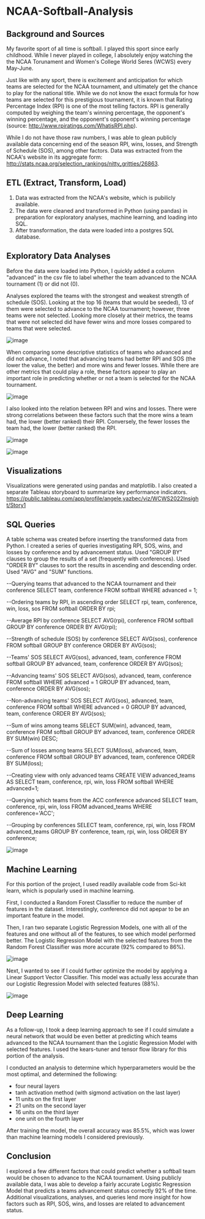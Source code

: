 # NCAA-Softball-Analysis

## Background and Sources
My favorite sport of all time is softball. I played this sport since early childhood. While I never played in college, I absolutely enjoy watching the the NCAA Torunament and Women's College World Seres (WCWS) every May-June. 

Just like with any sport, there is excitement and anticipation for which teams are selected for the NCAA tournament, and ultimately get the chance to play for the national title. While we do not know the exact formula for how teams are selected for this prestigious tournament, it is known that Rating Percentage Index (RPI) is one of the most telling factors. RPI is generally computed by weighing the team's winning percentage, the opponent's winning percentage, and the opponent's opponent's winning percentage (source: http://www.rpiratings.com/WhatisRPI.php).

While I do not have those raw numbers, I was able to glean publicly available data concerning end of the season RPI, wins, losses, and Strength of Schedule (SOS), among other factors. Data was extracted from the NCAA's website in its aggregate form: http://stats.ncaa.org/selection_rankings/nitty_gritties/26863.

## ETL (Extract, Transform, Load)
1. Data was extracted from the NCAA's website, which is pubilicly available.
2. The data were cleaned and transformed in Python (using pandas) in preparation for exploratory analyses, machine learning, and loading into SQL.
3. After transformation, the data were loaded into a postgres SQL database.

## Exploratory Data Analyses
Before the data were loaded into Python, I quickly added a column "advanced" in the csv file to label whether the team advanced to the NCAA tournament (1) or did not (0). 

Analyses explored the teams with the strongest and weakest strength of schedule (SOS). Looking at the top 16 (teams that would be seeded), 13 of them were selected to advance to the NCAA tournament; however, three teams were not selected. Looking more closely at their metrics, the teams that were not selected did have fewer wins and more losses compared to teams that were selected.

![image](https://user-images.githubusercontent.com/90559756/171449499-f83ba6ca-1f02-4015-a45a-773d1cd3eddd.png)

When comparing some descriptive statistics of teams who advanced and did not advance, I noted that advancing teams had better RPI and SOS (the lower the value, the better) and more wins and fewer losses. While there are other metrics that could play a role, these factors appear to play an important role in predicting whether or not a team is selected for the NCAA tournament.

![image](https://user-images.githubusercontent.com/90559756/171449601-224340e8-9b4f-4b74-9b23-e129d49c4cff.png)

I also looked into the relation between RPI and wins and losses. There were strong correlations between these factors such that the more wins a team had, the lower (better ranked) their RPI. Conversely, the fewer losses the team had, the lower (better ranked) the RPI. 

![image](https://user-images.githubusercontent.com/90559756/171450433-113fb826-aa8a-4d5c-a310-0278d3d8effb.png)

![image](https://user-images.githubusercontent.com/90559756/171450275-16f0a50f-4b11-4827-a184-fd7b2847b5ef.png)


## Visualizations
Visualizations were generated using pandas and matplotlib. I also created a separate Tableau storyboard to summarize key performance indicators. https://public.tableau.com/app/profile/angele.yazbec/viz/WCWS2022Insight/Story1

## SQL Queries
A table schema was created before inserting the transformed data from Python.
I created a series of queries investigating RPI, SOS, wins, and losses by conference and by advancement status.
Used "GROUP BY" clauses to group the results of a set (frequently with conferences).
Used "ORDER BY" clauses to sort the results in ascending and descending order.
Used "AVG" and "SUM" functions.

--Querying teams that advanced to the NCAA tournament and their conference
SELECT team, conference FROM softball
WHERE advanced = 1;

--Ordering teams by RPI, in ascending order
SELECT rpi, team, conference, win, loss, sos
FROM softball
ORDER BY rpi;

--Average RPI by conference
SELECT AVG(rpi), conference
FROM softball
GROUP BY conference
ORDER BY AVG(rpi);

--Strength of schedule (SOS) by conference
SELECT AVG(sos), conference
FROM softball
GROUP BY conference
ORDER BY AVG(sos);

--Teams' SOS
SELECT AVG(sos), advanced, team, conference
FROM softball
GROUP BY advanced, team, conference
ORDER BY AVG(sos);

--Advancing teams' SOS
SELECT AVG(sos), advanced, team, conference
FROM softball
WHERE advanced = 1
GROUP BY advanced, team, conference
ORDER BY AVG(sos);

--Non-advancing teams' SOS
SELECT AVG(sos), advanced, team, conference
FROM softball
WHERE advanced = 0
GROUP BY advanced, team, conference
ORDER BY AVG(sos);

--Sum of wins among teams
SELECT SUM(win), advanced, team, conference
FROM softball
GROUP BY advanced, team, conference
ORDER BY SUM(win) DESC;

--Sum of losses among teams
SELECT SUM(loss), advanced, team, conference
FROM softball
GROUP BY advanced, team, conference
ORDER BY SUM(loss);

--Creating view with only advanced teams
CREATE VIEW advanced_teams AS
SELECT team, conference, rpi, win, loss
FROM softball
WHERE advanced=1;

--Querying which teams from the ACC conference advanced
SELECT team, conference, rpi, win, loss
FROM advanced_teams
WHERE conference='ACC';

--Grouping by conferences
SELECT team, conference, rpi, win, loss
FROM advanced_teams
GROUP BY conference, team, rpi, win, loss
ORDER BY conference;

![image](https://user-images.githubusercontent.com/90559756/171456164-c3a40d5a-ffc8-4ffa-bfa6-8d8738bbe722.png)


## Machine Learning
For this portion of the project, I used readily available code from Sci-kit learn, which is popularly used in machine learning.

First, I conducted a Random Forest Classifier to reduce the number of features in the dataset. Interestingly, conference did not apepar to be an important feature in the model.

Then, I ran two separate Logistic Regression Models, one with all of the features and one without all of the features, to see which model performed better. The Logistic Regression Model with the selected features from the Random Forest Classifier was more accurate (92% compared to 86%).

![image](https://user-images.githubusercontent.com/90559756/171450643-7fea61ef-42c0-4730-abac-5e9d71f0182e.png)


Next, I wanted to see if I could further optimize the model by applying a Linear Support Vector Classifier. This model was actually less accurate than our Logistic Regression Model with selected features (88%).


![image](https://user-images.githubusercontent.com/90559756/171450789-a69e73a2-de5e-4d9e-a94a-55126b72b9bd.png)


## Deep Learning
As a follow-up, I took a deep learning approach to see if I could simulate a neural network that would be even better at predicting which teams advanced to the NCAA tournament than the Logistic Regression Model with selected features. I used the kears-tuner and tensor flow library for this portion of the analysis.

I conducted an analysis to determine which hyperparameters would be the most optimal, and determined the following:
- four neural layers
- tanh activation method (with sigmond activation on the last layer)
- 11 units on the first layer
- 21 units on the second layer
- 16 units on the third layer
- one unit on the fourth layer

After training the model, the overall accuracy was 85.5%, which was lower than machine learning models I considered previously.

## Conclusion

I explored a few different factors that could predict whether a softball team would be chosen to advance to the NCAA tournament. Using publicly available data, I was able to develop a fairly accurate Logistic Regression Model that predicts a teams advancement status correctly 92% of the time. Additional visualizations, analyses, and queries lend more insight for how factors such as RPI, SOS, wins, and losses are related to advancement status.
